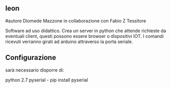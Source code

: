 ## leon

#autore
Diomede Mazzone in collaborazione con Fabio Z Tessitore

Software ad uso didattico. Crea un server in python che attende richieste da eventuali client, questi possono essere browser o dispositivi IOT. I comandi ricevuti verranno girati ad arduino attraverso la porta seriale.

## Configurazione
sarà necessario disporre di:

python 2.7
pyserial - pip install pyserial

